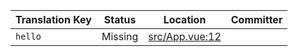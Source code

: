 | Translation Key | Status | Location | Committer |
|-----------------|--------|----------|-----------|
| `hello` | Missing | [src/App.vue:12](https://github.com/staging-gh-org/testRepo/blob/79cbd166f1e46662791923ec31763698b679ca5b/src/App.vue#L12) |  |
